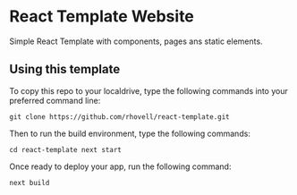 # React Template Website

Simple React Template with components, pages ans static elements.

## Using this template

To copy this repo to your localdrive, type the following commands into your preferred command line:

  `git clone https://github.com/rhovell/react-template.git`

Then to run the build environment, type the following commands:

  `cd react-template
  next start`

Once ready to deploy your app, run the following command:

  `next build`

